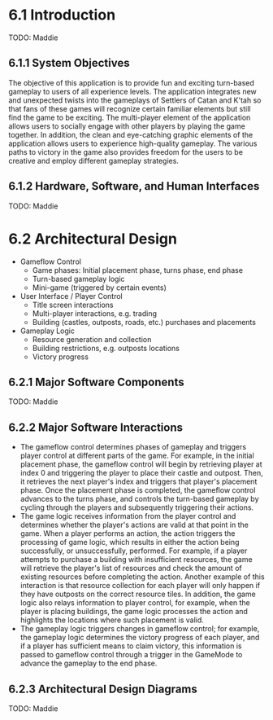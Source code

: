 # 6.1 Introduction  
TODO: Maddie  

## 6.1.1 System Objectives  

The objective of this application is to provide fun and exciting turn-based gameplay to users of all experience levels. The application integrates new and unexpected twists into the gameplays of Settlers of Catan and K'tah so that fans of these games will recognize certain familiar elements but still find the game to be exciting. The multi-player element of the application allows users to socially engage with other players by playing the game together. In addition, the clean and eye-catching graphic elements of the application allows users to experience high-quality gameplay. The various paths to victory in the game also provides freedom for the users to be creative and employ different gameplay strategies.

## 6.1.2 Hardware, Software, and Human Interfaces  
TODO: Maddie  

# 6.2 Architectural Design  

- Gameflow Control   
    - Game phases: Initial placement phase, turns phase, end phase
    - Turn-based gameplay logic
    - Mini-game (triggered by certain events)
- User Interface / Player Control
    - Title screen interactions
    - Multi-player interactions, e.g. trading
    - Building (castles, outposts, roads, etc.) purchases and placements
- Gameplay Logic
    - Resource generation and collection
    - Building restrictions, e.g. outposts locations
    - Victory progress

## 6.2.1 Major Software Components  
TODO: Maddie  

## 6.2.2 Major Software Interactions  

- The gameflow control determines phases of gameplay and triggers player control at different parts of the game. For example, in the initial placement phase, the gameflow control will begin by retrieving player at index 0 and triggering the player to place their castle and outpost. Then, it retrieves the next player's index and triggers that player's placement phase. Once the placement phase is completed, the gameflow control advances to the turns phase, and controls the turn-based gameplay by cycling through the players and subsequently triggering their actions.
- The game logic receives information from the player control and determines whether the player's actions are valid at that point in the game. When a player performs an action, the action triggers the processing of game logic, which results in either the action being successfully, or unsuccessfully, performed. For example, if a player attempts to purchase a building with insufficient resources, the game will retrieve the player's list of resources and check the amount of existing resources before completing the action. Another example of this interaction is that resource collection for each player will only happen if they have outposts on the correct resource tiles. In addition, the game logic also relays information to player control, for example, when the player is placing buildings, the game logic processes the action and highlights the locations where such placement is valid.
- The gameplay logic triggers changes in gameflow control; for example, the gameplay logic determines the victory progress of each player, and if a player has sufficient means to claim victory, this information is passed to gameflow control through a trigger in the GameMode to advance the gameplay to the end phase.

## 6.2.3 Architectural Design Diagrams  
TODO: Maddie  